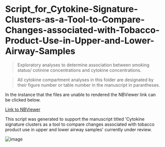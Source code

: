 # Script_for_Cytokine-Signature-Clusters-as-a-Tool-to-Compare-Changes-associated-with-Tobacco-Product-Use-in-Upper-and-Lower-Airway-Samples

> Exploratory analyses to determine association between smoking status/ cotinine concentrations and cytokine concentrations.

> All cytokine compartment analyses in this folder are designated by their figure number or table number in the manuscript in parantheses.

In the instance that the files are unable to rendered the NBViewer link can be clicked below. 

[Link to NBViewer](https://nbviewer.jupyter.org/github/Ragerlab/Cytokine_Compartment/tree/main/)


This script was generated to support the manuscript titled 'Cytokine signature clusters as a tool to compare changes associated with tobacco product use in upper and lower airway samples' currently under review.

![image](https://user-images.githubusercontent.com/72747901/146385471-175e5c55-9954-4b28-b392-0f123a2a8b24.png)



